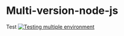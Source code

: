 # Multi-version-node-js

Test
[![Testing multiple environment](https://github.com/chandra-stack/Multi-version-node-js/actions/workflows/main.yml/badge.svg?branch=sprint34&event=workflow_dispatch)](https://github.com/chandra-stack/Multi-version-node-js/actions/workflows/main.yml)
